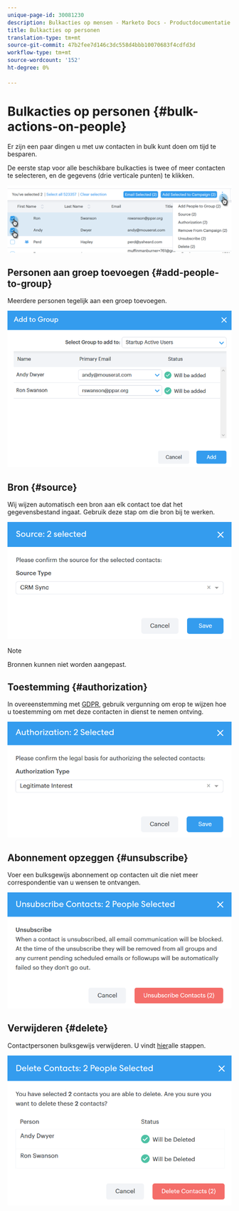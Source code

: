 ```yaml
---
unique-page-id: 30081230
description: Bulkacties op mensen - Marketo Docs - Productdocumentatie
title: Bulkacties op personen
translation-type: tm+mt
source-git-commit: 47b2fee7d146c3dc558d4bbb10070683f4cdfd3d
workflow-type: tm+mt
source-wordcount: '152'
ht-degree: 0%

---
```



# Bulkacties op personen {#bulk-actions-on-people}

Er zijn een paar dingen u met uw contacten in bulk kunt doen om tijd te besparen.

De eerste stap voor alle beschikbare bulkacties is twee of meer contacten te selecteren, en de gegevens (drie verticale punten) te klikken.

![](assets/one-3.png)

## Personen aan groep toevoegen {#add-people-to-group}

Meerdere personen tegelijk aan een groep toevoegen.

![](assets/add-to-group.png)

## Bron {#source}

Wij wijzen automatisch een bron aan elk contact toe dat het gegevensbestand ingaat. Gebruik deze stap om die bron bij te werken.

![](assets/source.png)

>[!NOTE]
>
>Bronnen kunnen niet worden aangepast.

## Toestemming {#authorization}

In overeenstemming met [GDPR](http://eugdpr.org/), gebruik vergunning om erop te wijzen hoe u toestemming om met deze contacten in dienst te nemen ontving.

![](assets/authorization.png)

## Abonnement opzeggen {#unsubscribe}

Voer een bulksgewijs abonnement op contacten uit die niet meer correspondentie van u wensen te ontvangen.

![](assets/unsubscribe.png)

## Verwijderen {#delete}

Contactpersonen bulksgewijs verwijderen. U vindt [hier](http://docs.marketo.com/display/DOCS/How+to+Add+or+Delete+Contacts#HowtoAddorDeleteContacts-DeletingContacts)alle stappen.

![](assets/delete.png)

